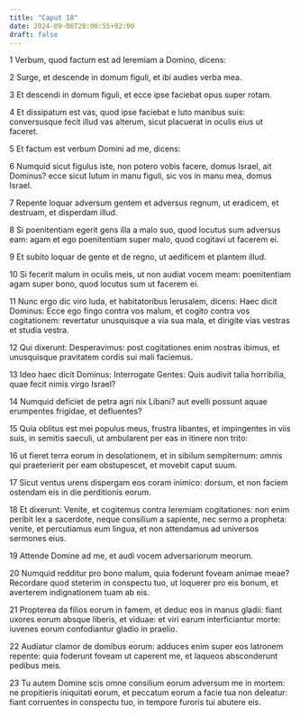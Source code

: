 ```yaml
---
title: "Caput 18"
date: 2024-09-06T20:00:55+02:00
draft: false
---
```



1 Verbum, quod factum est ad Ieremiam a Domino, dicens:

2 Surge, et descende in domum figuli, et ibi audies verba mea.

3 Et descendi in domum figuli, et ecce ipse faciebat opus super rotam.

4 Et dissipatum est vas, quod ipse faciebat e luto manibus suis: conversusque fecit illud vas alterum, sicut placuerat in oculis eius ut faceret.

5 Et factum est verbum Domini ad me, dicens:

6 Numquid sicut figulus iste, non potero vobis facere, domus Israel, ait Dominus? ecce sicut lutum in manu figuli, sic vos in manu mea, domus Israel.

7 Repente loquar adversum gentem et adversus regnum, ut eradicem, et destruam, et disperdam illud.

8 Si poenitentiam egerit gens illa a malo suo, quod locutus sum adversus eam: agam et ego poenitentiam super malo, quod cogitavi ut facerem ei.

9 Et subito loquar de gente et de regno, ut aedificem et plantem illud.

10 Si fecerit malum in oculis meis, ut non audiat vocem meam: poenitentiam agam super bono, quod locutus sum ut facerem ei.

11 Nunc ergo dic viro Iuda, et habitatoribus Ierusalem, dicens: Haec dicit Dominus: Ecce ego fingo contra vos malum, et cogito contra vos cogitationem: revertatur unusquisque a via sua mala, et dirigite vias vestras et studia vestra.

12 Qui dixerunt: Desperavimus: post cogitationes enim nostras ibimus, et unusquisque pravitatem cordis sui mali faciemus.

13 Ideo haec dicit Dominus: Interrogate Gentes: Quis audivit talia horribilia, quae fecit nimis virgo Israel?

14 Numquid deficiet de petra agri nix Libani? aut evelli possunt aquae erumpentes frigidae, et defluentes?

15 Quia oblitus est mei populus meus, frustra libantes, et impingentes in viis suis, in semitis saeculi, ut ambularent per eas in itinere non trito:

16 ut fieret terra eorum in desolationem, et in sibilum sempiternum: omnis qui praeterierit per eam obstupescet, et movebit caput suum.

17 Sicut ventus urens dispergam eos coram inimico: dorsum, et non faciem ostendam eis in die perditionis eorum.

18 Et dixerunt: Venite, et cogitemus contra Ieremiam cogitationes: non enim peribit lex a sacerdote, neque consilium a sapiente, nec sermo a propheta: venite, et percutiamus eum lingua, et non attendamus ad universos sermones eius.

19 Attende Domine ad me, et audi vocem adversariorum meorum.

20 Numquid redditur pro bono malum, quia foderunt foveam animae meae? Recordare quod steterim in conspectu tuo, ut loquerer pro eis bonum, et averterem indignationem tuam ab eis.

21 Propterea da filios eorum in famem, et deduc eos in manus gladii: fiant uxores eorum absque liberis, et viduae: et viri earum interficiantur morte: iuvenes eorum confodiantur gladio in praelio.

22 Audiatur clamor de domibus eorum: adduces enim super eos latronem repente: quia foderunt foveam ut caperent me, et laqueos absconderunt pedibus meis.

23 Tu autem Domine scis omne consilium eorum adversum me in mortem: ne propitieris iniquitati eorum, et peccatum eorum a facie tua non deleatur: fiant corruentes in conspectu tuo, in tempore furoris tui abutere eis.

